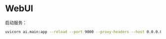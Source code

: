 # WebUI

启动服务：

```bash
uvicorn ai.main:app --reload --port 9000 --proxy-headers --host 0.0.0.0
```
